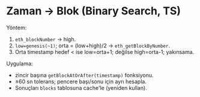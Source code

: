 # Zaman → Blok (Binary Search, TS)

Yöntem:
1) `eth_blockNumber` → high.
2) `low=genesis(~1)`; orta = (low+high)/2 → `eth_getBlockByNumber`.
3) Orta timestamp hedef < ise low=orta+1; değilse high=orta-1; yakınsama.

Uygulama:
- zincir başına `getBlockAtOrAfter(timestamp)` fonksiyonu.
- ±60 sn tolerans; pencere başı/sonu için ayrı hesapla.
- Sonuçları `blocks` tablosuna cache'le (yeniden kullan).

